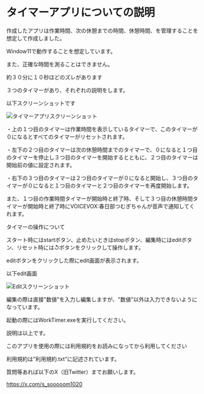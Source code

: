 # タイマーアプリについての説明

作成したアプリは作業時間、次の休憩までの時間、休憩時間、を管理することを想定して作成しました。

Window11で動作することを想定しています。

また、正確な時間を測ることはできません。

約３０分に１０秒ほどのズレがあります

３つのタイマーがあり、それぞれの説明をします。


以下スクリーンショットです

![タイマーアプリスクリーンショット ](https://github.com/som1020/WarkTimer/assets/166140640/9a15e0e4-84aa-4c4e-8b89-295a08f359b3)

・上の１つ目のタイマーは作業時間を表示しているタイマーで、このタイマーが０になるとすべてのタイマーがリセットされます。

・左下の２つ目のタイマーは次の休憩時間までのタイマーで、０になると１つ目のタイマーを停止し３つ目のタイマーを開始するとともに、２つ目のタイマーは開始前の値に設定されます。

・右下の３つ目のタイマーは２つ目のタイマーが０になると開始し、３つ目のタイマーが０になると１つ目のタイマーと２つ目のタイマーを再度開始します。

また、１つ目の作業時間タイマーが開始時と終了時、そして３つ目の休憩時間タイマーが開始時と終了時にVOICEVOX:春日部つむぎちゃんが音声で通知してくれます。


タイマーの操作について

スタート時にはstartボタン、止めたいときはstopボタン、編集時にはeditボタン、リセット時には↺ボタンをクリックして操作します。

editボタンをクリックした際にedit画面が表示されます。


以下edit画面

![Editスクリーンショット ](https://github.com/som1020/WarkTimer/assets/166140640/ac938b74-ba35-4ef0-bae7-62981c7e5492)

編集の際は直接"数値"を入力し編集しますが、"数値"以外は入力できないようになっています。


起動の際にはWorkTimer.exeを実行してください。

説明は以上です。

このアプリを使用の際には利用規約をお読みになってから利用してください

利用規約は”利用規約.txt”に記述されています。

質問等あれば以下のX（旧Twitter）までお願いします。

https://x.com/s_sooooom1020
